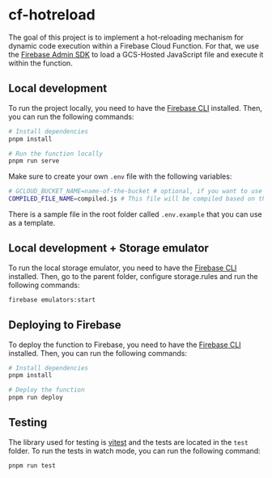 # cf-hotreload

The goal of this project is to implement a hot-reloading mechanism for dynamic code execution within a Firebase Cloud Function. For that, we use the [Firebase Admin SDK](https://firebase.google.com/docs/admin/) to load a GCS-Hosted JavaScript file and execute it within the function.

## Local development

To run the project locally, you need to have the [Firebase CLI](https://firebase.google.com/docs/cli/) installed. Then, you can run the following commands:

```bash
# Install dependencies
pnpm install

# Run the function locally
pnpm run serve
```

Make sure to create your own `.env` file with the following variables:

```bash
# GCLOUD_BUCKET_NAME=name-of-the-bucket # optional, if you want to use a different bucket than the default one
COMPILED_FILE_NAME=compiled.js # This file will be compiled based on the source code in the source folder of the bucket
```

There is a sample file in the root folder called `.env.example` that you can use as a template.

## Local development + Storage emulator

To run the local storage emulator, you need to have the [Firebase CLI](https://firebase.google.com/docs/cli/) installed. Then, go to the parent folder, configure storage.rules and run the following commands:

```bash
firebase emulators:start
```

## Deploying to Firebase

To deploy the function to Firebase, you need to have the [Firebase CLI](https://firebase.google.com/docs/cli/) installed. Then, you can run the following commands:

```bash
# Install dependencies
pnpm install

# Deploy the function
pnpm run deploy
```

## Testing

The library used for testing is [vitest](https://vitest.dev/guide/) and the tests are located in the `test` folder. To run the tests in watch mode, you can run the following command:

```bash
pnpm run test
```
